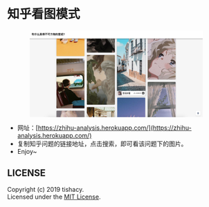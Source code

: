 # 知乎看图模式

<img src="./demo.jpg" width="400px" alt="示例图片" style="display:block; margin: 0 auto;"/>

- 网址：[https://zhihu-analysis.herokuapp.com/](https://zhihu-analysis.herokuapp.com/)
- 复制知乎问题的链接地址，点击搜索，即可看该问题下的图片。
- Enjoy~

## LICENSE
Copyright (c) 2019 tishacy.  
Licensed under the [MIT License](./LICENSE).
